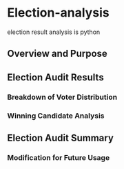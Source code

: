 # Election-analysis
election result analysis is python
## Overview and Purpose
## Election Audit Results
### Breakdown of Voter Distribution
### Winning Candidate Analysis
## Election Audit Summary
### Modification for Future Usage
